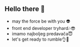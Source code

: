 ## Hello there 👋


- may the force be with you 👽
- front end developer tryhard🎶😎
- imamo najboljeg predavača😇
- let's get ready to rumble👌🤠

